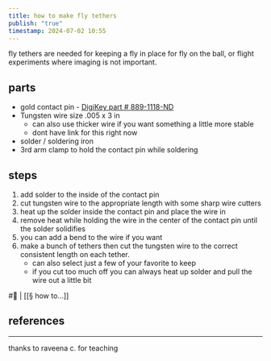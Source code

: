 ```yaml
---
title: how to make fly tethers
publish: "true"
timestamp: 2024-07-02 10:55
---
```

fly tethers are needed for keeping a fly in place for fly on the ball, or flight experiments where imaging is not important. 

## parts
- gold contact pin - [DigiKey part # 889-1118-ND](https://www.digikey.com/en/products/detail/amphenol-sine-systems-corp/SC000035/2125290?s=N4IgTCBcDaIBxwJwFoCM67IHIBEQF0BfIA)
- Tungsten wire size .005 x 3 in
	- can also use thicker wire if you want something a little more stable
	- dont have link for this right now
- solder / soldering iron
- 3rd arm clamp to hold the contact pin while soldering

## steps
1. add solder to the inside of the contact pin
2. cut tungsten wire to the appropriate length with some sharp wire cutters
3. heat up the solder inside the contact pin and place the wire in
4. remove heat while holding the wire in the center of the contact pin until the solder solidifies
5. you can add a bend to the wire if you want
6. make a bunch of tethers then cut the tungsten wire to the correct consistent length on each tether. 
	- can also select just a few of your favorite to keep
	- if you cut too much off you can always heat up solder and pull the wire out a little bit

#🥚  | [[§ how to...]]

## references
---
thanks to raveena c. for teaching